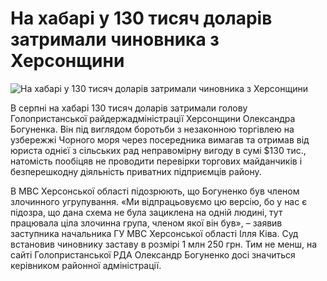 На хабарі у 130 тисяч доларів затримали чиновника з Херсонщини
====

![На хабарі у 130 тисяч доларів затримали чиновника з Херсонщини](http://visti.ks.ua/uploads/posts/2015-08/1438693894_bdyo9cq2bv.jpg)

В серпні на хабарі 130 тисяч доларів затримали голову Голопристанської райдержадміністрації Херсонщини Олександра Богуненка. Він під виглядом боротьби з незаконною торгівлею на узбережжі Чорного моря через посередника вимагав та отримав від юриста однієї з сільських рад неправомірну вигоду в сумі $130 тис., натомість пообіцяв не проводити перевірки торгових майданчиків і безперешкодну діяльність приватних підприємців району. 

В МВС Херсонської області підозрюють, що Богуненко був членом злочинного угрупування. «Ми відпрацьовуємо цю версію, бо у нас є підозра, що дана схема не була зациклена на одній людині, тут працювала ціла злочинна група, членом якої він був», – заявив заступника начальника ГУ МВС Херсонської області Ілля Ківа. Суд встановив чиновнику заставу в розмірі 1 млн 250 грн. Тим не менш, на сайті Голопристанської РДА Олександр Богуненко досі значиться керівником районної адміністрації.